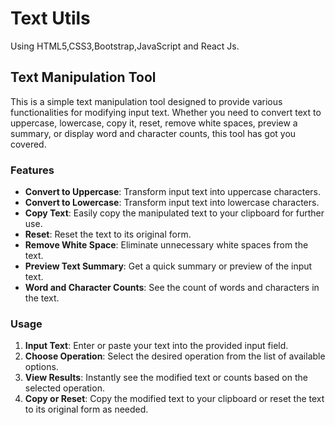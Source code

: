 # Text Utils
Using HTML5,CSS3,Bootstrap,JavaScript and React Js.
## Text Manipulation Tool

This is a simple text manipulation tool designed to provide various functionalities for modifying input text. Whether you need to convert text to uppercase, lowercase, copy it, reset, remove white spaces, preview a summary, or display word and character counts, this tool has got you covered.

### Features

- **Convert to Uppercase**: Transform input text into uppercase characters.
- **Convert to Lowercase**: Transform input text into lowercase characters.
- **Copy Text**: Easily copy the manipulated text to your clipboard for further use.
- **Reset**: Reset the text to its original form.
- **Remove White Space**: Eliminate unnecessary white spaces from the text.
- **Preview Text Summary**: Get a quick summary or preview of the input text.
- **Word and Character Counts**: See the count of words and characters in the text.

### Usage

1. **Input Text**: Enter or paste your text into the provided input field.
2. **Choose Operation**: Select the desired operation from the list of available options.
3. **View Results**: Instantly see the modified text or counts based on the selected operation.
4. **Copy or Reset**: Copy the modified text to your clipboard or reset the text to its original form as needed.

